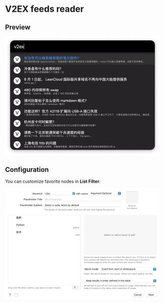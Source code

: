 # V2EX feeds reader

## Preview

![](./src/demo.png)


## Configuration

You can customize favorite nodes in **List Filter**:

![](./src/configuration.png)

